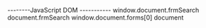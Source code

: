 --------JavaScript DOM -----------
window.document.frmSearch
document.frmSearch
window.document.forms[0]
document
<!--  -->
